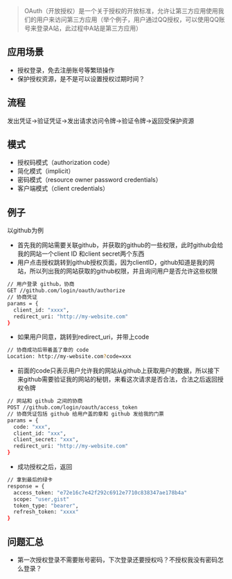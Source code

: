 > OAuth（开放授权）是一个关于授权的开放标准，允许让第三方应用使用我们的用户来访问第三方应用（举个例子，用户通过QQ授权，可以使用QQ账号来登录A站，此过程中A站是第三方应用）

## 应用场景
- 授权登录，免去注册账号等繁琐操作
- 保护授权资源，是不是可以设置授权过期时间？

## 流程
发出凭证->验证凭证->发出请求访问令牌->验证令牌->返回受保护资源

## 模式
- 授权码模式（authorization code）
- 简化模式（implicit）
- 密码模式（resource owner password credentials）
- 客户端模式（client credentials）

## 例子
以github为例
- 首先我的网站需要关联github，并获取的github的一些权限，此时github会给我的网站一个client ID 和client secret两个东西
- 用户点击授权跳转到github授权页面，因为clientID，github知道是我的网站，所以列出我的网站获取的github权限，并且询问用户是否允许这些权限
```bash
// 用户登录 github，协商
GET //github.com/login/oauth/authorize
// 协商凭证
params = {
  client_id: "xxxx",
  redirect_uri: "http://my-website.com"
}
```
- 如果用户同意，跳转到redirect_uri，并带上code
```bash
// 协商成功后带着盖了章的 code
Location: http://my-website.com?code=xxx
```
- 前面的code只表示用户允许我的网站从github上获取用户的数据，所以接下来github需要验证我的网站的秘钥，来看这次请求是否合法，合法之后返回授权令牌
```bash
// 网站和 github 之间的协商
POST //github.com/login/oauth/access_token
// 协商凭证包括 github 给用户盖的章和 github 发给我的门票
params = {
  code: "xxx",
  client_id: "xxx",
  client_secret: "xxx",
  redirect_uri: "http://my-website.com"
}
```
- 成功授权之后，返回
```bash
// 拿到最后的绿卡
response = {
  access_token: "e72e16c7e42f292c6912e7710c838347ae178b4a"
  scope: "user,gist"
  token_type: "bearer",
  refresh_token: "xxxx"
}
```

## 问题汇总
- 第一次授权登录不需要账号密码，下次登录还要授权吗？不授权我没有密码怎么登录？
